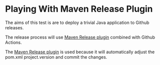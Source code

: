 # Playing With Maven Release Plugin

The aims of this test is are to deploy a trivial Java application to Github releases. 

The release process will use [Maven Release plugin](https://maven.apache.org/maven-release/maven-release-plugin/index.html) combined with Github Actions. 

The [Maven Release plugin](https://maven.apache.org/maven-release/maven-release-plugin/index.html) is used because it will automatically adjust the pom.xml project.version and commit the changes. 

